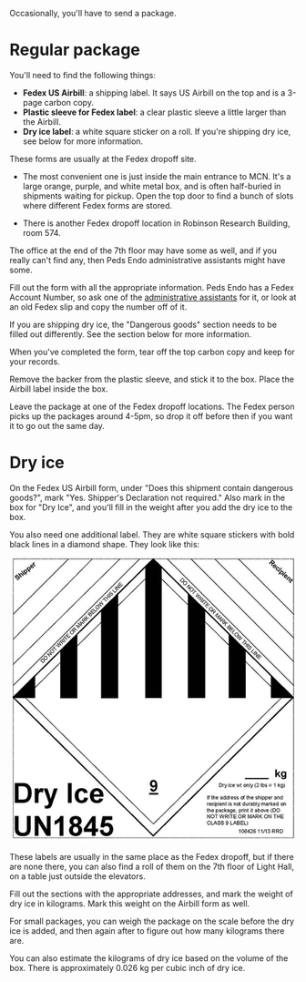 <!-- TITLE: Sending packages -->

Occasionally, you'll have to send a package. 

# Regular package
You'll need to find the following things:

* **Fedex US Airbill**: a shipping label. It says US Airbill on the top and is a 3-page carbon copy.
* **Plastic sleeve for Fedex label**: a clear plastic sleeve a little larger than the Airbill.
* **Dry ice label**: a white square sticker on a roll. If you're shipping dry ice, see below for more information.

These forms are usually at the Fedex dropoff site. 

* The most convenient one is just inside the main entrance to MCN. It's a large orange, purple, and white metal box, and is often half-buried in shipments waiting for pickup. Open the top door to find a bunch of slots where different Fedex forms are stored. 

* There is another Fedex dropoff location in Robinson Research Building, room 574.

The office at the end of the 7th floor may have some as well, and if you really can't find any, then Peds Endo administrative assistants might have some.

Fill out the form with all the appropriate information. Peds Endo has a Fedex Account Number, so ask one of the [administrative assistants](/admin-asst) for it, or look at an old Fedex slip and copy the number off of it.

If you are shipping dry ice, the "Dangerous goods" section needs to be filled out differently. See the section below for more information.

When you've completed the form, tear off the top carbon copy and keep for your records.

Remove the backer from the plastic sleeve, and stick it to the box. Place the Airbill label inside the box.

Leave the package at one of the Fedex dropoff locations. The Fedex person picks up the packages around 4-5pm, so drop it off before then if you want it to go out the same day.

# Dry ice
On the Fedex US Airbill form, under "Does this shipment contain dangerous goods?", mark "Yes. Shipper's Declaration not required." Also mark in the box for "Dry Ice", and you'll fill in the weight after you add the dry ice to the box.

You also need one additional label. They are white square stickers with bold black lines in a diamond shape. They look like this: 

![dry ice label](/uploads/package-sending/package-sending-00001.jpg "dry ice label")

These labels are usually in the same place as the Fedex dropoff, but if there are none there, you can also find a roll of them on the 7th floor of Light Hall, on a table just outside the elevators.

Fill out the sections with the appropriate addresses, and mark the weight of dry ice in kilograms. Mark this weight on the Airbill form as well.

For small packages, you can weigh the package on the scale before the dry ice is added, and then again after to figure out how many kilograms there are.

You can also estimate the kilograms of dry ice based on the volume of the box. There is approximately 0.026 kg per cubic inch of dry ice.

